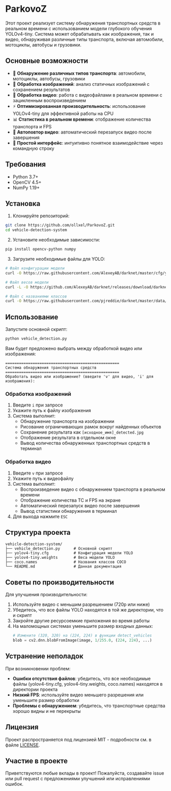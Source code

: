 # ParkovoZ

Этот проект реализует систему обнаружения транспортных средств в реальном времени с использованием модели глубокого обучения YOLOv4-tiny. Система может обрабатывать как изображения, так и видео, обнаруживая различные типы транспорта, включая автомобили, мотоциклы, автобусы и грузовики.

## Основные возможности

- 🚗 **Обнаружение различных типов транспорта**: автомобили, мотоциклы, автобусы, грузовики
- 📸 **Обработка изображений**: анализ статичных изображений с сохранением результатов
- 🎥 **Обработка видео**: работа с видеофайлами в реальном времени с зацикленным воспроизведением
- ⚡ **Оптимизированная производительность**: использование YOLOv4-tiny для эффективной работы на CPU
- 📊 **Статистика в реальном времени**: отображение количества транспорта и FPS
- 🔁 **Автоповтор видео**: автоматический перезапуск видео после завершения
- 📁 **Простой интерфейс**: интуитивно понятное взаимодействие через командную строку

## Требования

- Python 3.7+
- OpenCV 4.5+
- NumPy 1.19+

## Установка

1. Клонируйте репозиторий:
```bash
git clone https://github.com/ollxel/ParkovoZ.git
cd vehicle-detection-system
```

2. Установите необходимые зависимости:
```bash
pip install opencv-python numpy
```

3. Загрузите необходимые файлы для YOLO:
```bash
# Файл конфигурации модели
curl -O https://raw.githubusercontent.com/AlexeyAB/darknet/master/cfg/yolov4-tiny.cfg

# Файл весов модели
curl -L -O https://github.com/AlexeyAB/darknet/releases/download/darknet_yolo_v4_pre/yolov4-tiny.weights

# Файл с названиями классов
curl -O https://raw.githubusercontent.com/pjreddie/darknet/master/data/coco.names
```

## Использование

Запустите основной скрипт:
```bash
python vehicle_detection.py
```

Вам будет предложено выбрать между обработкой видео или изображения:

```
==================================================
Система обнаружения транспортных средств
==================================================
Обработать видео или изображение? (введите 'v' для видео, 'i' для изображения): 
```

### Обработка изображений
1. Введите `i` при запросе
2. Укажите путь к файлу изображения
3. Система выполнит:
   - Обнаружение транспорта на изображении
   - Рисование ограничивающих рамок вокруг найденных объектов
   - Сохранение результата как `[исходное_имя]_detected.jpg`
   - Отображение результата в отдельном окне
   - Вывод количества обнаруженных транспортных средств в терминал

### Обработка видео
1. Введите `v` при запросе
2. Укажите путь к видеофайлу
3. Система выполнит:
   - Воспроизведение видео с обнаружением транспорта в реальном времени
   - Отображение количества ТС и FPS на экране
   - Автоматический перезапуск видео после завершения
   - Вывод статистики обнаружения в терминал
4. Для выхода нажмите `ESC`

## Структура проекта

```
vehicle-detection-system/
├── vehicle_detection.py      # Основной скрипт
├── yolov4-tiny.cfg           # Конфигурация модели YOLO
├── yolov4-tiny.weights       # Веса модели YOLO
├── coco.names                # Названия классов COCO
└── README.md                 # Данная документация
```

## Советы по производительности

Для улучшения производительности:
1. Используйте видео с меньшим разрешением (720p или ниже)
2. Убедитесь, что все файлы YOLO находятся в той же директории, что и скрипт
3. Закройте другие ресурсоемкие приложения во время работы
4. На маломощных системах уменьшите размер входных данных:
   ```python
   # Измените (320, 320) на (224, 224) в функции detect_vehicles
   blob = cv2.dnn.blobFromImage(image, 1/255.0, (224, 224), ...)
   ```

## Устранение неполадок

При возникновении проблем:
- **Ошибки отсутствия файлов**: убедитесь, что все необходимые файлы (yolov4-tiny.cfg, yolov4-tiny.weights, coco.names) находятся в директории проекта
- **Низкий FPS**: используйте видео меньшего разрешения или уменьшите размер обработки
- **Проблемы с обнаружением**: убедитесь, что транспортные средства хорошо видны и не перекрыты

## Лицензия

Проект распространяется под лицензией MIT - подробности см. в файле [LICENSE](LICENSE).

## Участие в проекте

Приветствуются любые вклады в проект! Пожалуйста, создавайте issue или pull request с предложениями улучшений или исправлениями ошибок.
